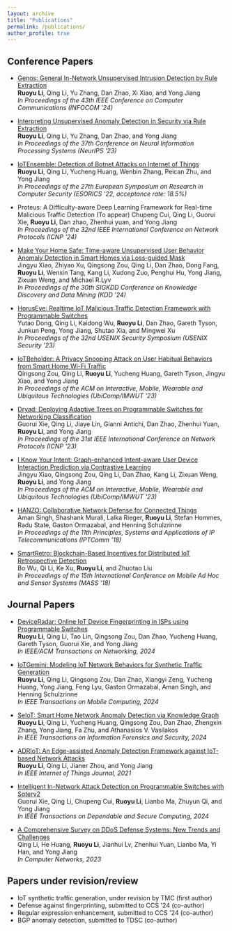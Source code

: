 ```yaml
---
layout: archive
title: "Publications"
permalink: /publications/
author_profile: true
---
```


## Conference Papers

* [Genos: General In-Network Unsupervised Intrusion Detection by Rule Extraction](https://arxiv.org/abs/2403.19248)<br>
**Ruoyu Li**, Qing Li, Yu Zhang, Dan Zhao, Xi Xiao, and Yong Jiang<br>
*In Proceedings of the 43th IEEE Conference on Computer Communications (INFOCOM '24)*

* [Interpreting Unsupervised Anomaly Detection in Security via Rule Extraction](https://papers.nips.cc/paper_files/paper/2023/hash/c43b987f23fd5ea840df2b2be426315c-Abstract-Conference.html)<br>
**Ruoyu Li**, Qing Li, Yu Zhang, Dan Zhao, and Yong Jiang<br>
*In Proceedings of the 37th Conference on Neural Information Processing Systems (NeurIPS '23)*

* [IoTEnsemble: Detection of Botnet Attacks on Internet of Things](https://link.springer.com/chapter/10.1007/978-3-031-17146-8_28)<br>
**Ruoyu Li**, Qing Li, Yucheng Huang, Wenbin Zhang, Peican Zhu, and Yong Jiang<br>
*In Proceedings of the 27th European Symposium on Research in Computer Security (ESORICS '22, acceptance rate: 18.5%)*

* Proteus: A Difficulty-aware Deep Learning Framework for Real-time Malicious Traffic Detection (To appear)
Chupeng Cui, Qing Li, Guorui Xie, **Ruoyu Li**, Dan zhao, Zhenhui yuan, and Yong Jiang<br>
*In Proceedings of the 32nd IEEE International Conference on Network Protocols (ICNP '24)*

* [Make Your Home Safe: Time-aware Unsupervised User Behavior Anomaly Detection in Smart Homes via Loss-guided Mask](https://arxiv.org/abs/2406.10928)<br>
Jingyu Xiao, Zhiyao Xu, Qingsong Zou, Qing Li, Dan Zhao, Dong Fang, **Ruoyu Li**, Wenxin Tang, Kang Li, Xudong Zuo, Penghui Hu, Yong Jiang, Zixuan Weng, and Michael R.Lyv<br>
*In Proceedings of the 30th SIGKDD Conference on Knowledge Discovery and Data Mining (KDD '24)*

* [HorusEye: Realtime IoT Malicious Traffic Detection Framework with Programmable Switches](https://www.usenix.org/conference/usenixsecurity23/presentation/dong-yutao)<br>
Yutao Dong, Qing Li, Kaidong Wu, **Ruoyu Li**, Dan Zhao, Gareth Tyson, Junkun Peng, Yong Jiang, Shutao Xia, and Mingwei Xu<br>
*In Proceedings of the 32nd USENIX Security Symposium (USENIX Security '23)*

* [IoTBeholder: A Privacy Snooping Attack on User Habitual Behaviors from Smart Home Wi-Fi Traffic](https://dl.acm.org/doi/abs/10.1145/3580890)<br>
Qingsong Zou, Qing Li, **Ruoyu Li**, Yucheng Huang, Gareth Tyson, Jingyu Xiao, and Yong Jiang<br>
*In Proceedings of the ACM on Interactive, Mobile, Wearable and Ubiquitous Technologies (UbiComp/IMWUT '23)*

* [Dryad: Deploying Adaptive Trees on Programmable Switches for Networking Classification](https://www.computer.org/csdl/proceedings-article/icnp/2023/10355629/1T3dD5bP9BK)<br>
Guorui Xie, Qing Li, Jiaye Lin, Gianni Antichi, Dan Zhao, Zhenhui Yuan, **Ruoyu Li**, and Yong Jiang<br>
*In Proceedings of the 31st IEEE International Conference on Network Protocols (ICNP '23)*

* [I Know Your Intent: Graph-enhanced Intent-aware User Device Interaction Prediction via Contrastive Learning](https://dl.acm.org/doi/10.1145/3610906)<br>
Jingyu Xiao, Qingsong Zou, Qing Li, Dan Zhao, Kang Li, Zixuan Weng, **Ruoyu Li**, and Yong Jiang<br>
*In Proceedings of the ACM on Interactive, Mobile, Wearable and Ubiquitous Technologies (UbiComp/IMWUT '23)*

* [HANZO: Collaborative Network Defense for Connected Things](https://ieeexplore.ieee.org/document/8567639)<br>
Aman Singh, Shashank Murali, Lalka Rieger, **Ruoyu Li**, Stefan Hommes, Radu State, Gaston Ormazabal, and Henning Schulzrinne<br>
*In Proceedings of the 11th Principles, Systems and Applications of IP Telecommunications (IPTComm '18)*

* [SmartRetro: Blockchain-Based Incentives for Distributed IoT Retrospective Detection](https://ieeexplore.ieee.org/document/8567575)<br>
Bo Wu, Qi Li, Ke Xu, **Ruoyu Li**, and Zhuotao Liu<br>
*In Proceedings of the 15th International Conference on Mobile Ad Hoc and Sensor Systems (MASS '18)*

## Journal Papers
* [DeviceRadar: Online IoT Device Fingerprinting in ISPs using Programmable Switches](https://ieeexplore.ieee.org/document/10533453)<br>
**Ruoyu Li**, Qing Li, Tao Lin, Qingsong Zou, Dan Zhao, Yucheng Huang, Gareth Tyson, Guorui Xie, and Yong Jiang<br>
*In IEEE/ACM Transactions on Networking, 2024*

* [IoTGemini: Modeling IoT Network Behaviors for Synthetic Traffic Generation](https://ieeexplore.ieee.org/document/10595132)<br>
**Ruoyu Li**, Qing Li, Qingsong Zou, Dan Zhao, Xiangyi Zeng, Yucheng Huang, Yong Jiang, Feng Lyu, Gaston Ormazabal, Aman Singh, and Henning Schulzrinne<br>
*In IEEE Transactions on Mobile Computing, 2024*

* [SeIoT: Smart Home Network Anomaly Detection via Knowledge Graph](https://ieeexplore.ieee.org/document/10599285)<br>
**Ruoyu Li**, Qing Li, Yucheng Huang, Qingsong Zou, Dan Zhao, Zhengxin Zhang, Yong Jiang, Fa Zhu, and Athanasios V. Vasilakos<br>
*In IEEE Transactions on Information Forensics and Security, 2024*

* [ADRIoT: An Edge-assisted Anomaly Detection Framework against IoT-based Network Attacks](https://ieeexplore.ieee.org/document/9585043/)<br>
**Ruoyu Li**, Qing Li, Jianer Zhou, and Yong Jiang<br>
*In IEEE Internet of Things Journal, 2021*

* [Intelligent In-Network Attack Detection on Programmable Switches with Soterv2](https://ieeexplore.ieee.org/document/10534826)<br>
Guorui Xie, Qing Li, Chupeng Cui, **Ruoyu Li**, Lianbo Ma, Zhuyun Qi, and Yong Jiang<br>
*In IEEE Transactions on Dependable and Secure Computing, 2024*

* [A Comprehensive Survey on DDoS Defense Systems: New Trends and Challenges](https://www.sciencedirect.com/science/article/pii/S1389128623003407)<br>
Qing Li, He Huang, **Ruoyu Li**, Jianhui Lv, Zhenhui Yuan, Lianbo Ma, Yi Han, and Yong Jiang<br>
*In Computer Networks, 2023*

## Papers under revision/review

* IoT synthetic traffic generation, under revision by TMC (first author)
* Defense against fingerprinting, submitted to CCS '24 (co-author)
* Regular expression enhancement, submitted to CCS '24 (co-author)
* BGP anomaly detection, submitted to TDSC (co-author)
